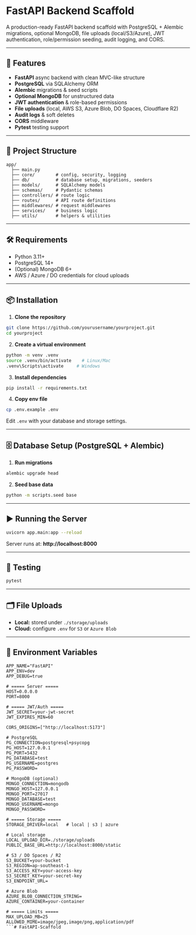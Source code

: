 # FastAPI Backend Scaffold

A production-ready FastAPI backend scaffold with PostgreSQL + Alembic migrations, optional MongoDB, file uploads (local/S3/Azure), JWT authentication, role/permission seeding, audit logging, and CORS.

---

## 🚀 Features
- **FastAPI** async backend with clean MVC-like structure
- **PostgreSQL** via SQLAlchemy ORM
- **Alembic** migrations & seed scripts
- **Optional MongoDB** for unstructured data
- **JWT authentication** & role-based permissions
- **File uploads** (local, AWS S3, Azure Blob, DO Spaces, Cloudflare R2)
- **Audit logs** & soft deletes
- **CORS** middleware
- **Pytest** testing support

---

## 📂 Project Structure
```
app/
  ├── main.py
  ├── core/        # config, security, logging
  ├── db/          # database setup, migrations, seeders
  ├── models/      # SQLAlchemy models
  ├── schemas/     # Pydantic schemas
  ├── controllers/ # route logic
  ├── routes/      # API route definitions
  ├── middlewares/ # request middlewares
  ├── services/    # business logic
  ├── utils/       # helpers & utilities
```

---

## 🛠 Requirements
- Python 3.11+
- PostgreSQL 14+
- (Optional) MongoDB 6+
- AWS / Azure / DO credentials for cloud uploads

---

## 📦 Installation

1. **Clone the repository**
```bash
git clone https://github.com/yourusername/yourproject.git
cd yourproject
```

2. **Create a virtual environment**
```bash
python -m venv .venv
source .venv/bin/activate    # Linux/Mac
.venv\Scripts\activate     # Windows
```

3. **Install dependencies**
```bash
pip install -r requirements.txt
```

4. **Copy env file**
```bash
cp .env.example .env
```
Edit `.env` with your database and storage settings.

---

## 🗄 Database Setup (PostgreSQL + Alembic)

1. **Run migrations**
```bash
alembic upgrade head
```

2. **Seed base data**
```bash
python -m scripts.seed base
```

---

## ▶ Running the Server
```bash
uvicorn app.main:app --reload
```
Server runs at: **http://localhost:8000**

---

## 🧪 Testing
```bash
pytest
```

---

## 🗂 File Uploads
- **Local:** stored under `./storage/uploads`
- **Cloud:** configure `.env` for `S3` or `Azure Blob`

---

## 📜 Environment Variables
```env
APP_NAME="FastAPI"
APP_ENV=dev
APP_DEBUG=true

# ===== Server =====
HOST=0.0.0.0
PORT=8000

# ===== JWT/Auth =====
JWT_SECRET=your-jwt-secret
JWT_EXPIRES_MIN=60

CORS_ORIGINS=["http://localhost:5173"]

# PostgreSQL
PG_CONNECTION=postgresql+psycopg
PG_HOST=127.0.0.1
PG_PORT=5432
PG_DATABASE=test
PG_USERNAME=postgres
PG_PASSWORD=

# MongoDB (optional)
MONGO_CONNECTION=mongodb
MONGO_HOST=127.0.0.1
MONGO_PORT=27017
MONGO_DATABASE=test
MONGO_USERNAME=mongo
MONGO_PASSWORD=

# ===== Storage =====
STORAGE_DRIVER=local   # local | s3 | azure

# Local storage
LOCAL_UPLOAD_DIR=./storage/uploads
PUBLIC_BASE_URL=http://localhost:8000/static

# S3 / DO Spaces / R2
S3_BUCKET=your-bucket
S3_REGION=ap-southeast-1
S3_ACCESS_KEY=your-access-key
S3_SECRET_KEY=your-secret-key
S3_ENDPOINT_URL=

# Azure Blob
AZURE_BLOB_CONNECTION_STRING=
AZURE_CONTAINER=your-container

# ===== Limits =====
MAX_UPLOAD_MB=25
ALLOWED_MIME=image/jpeg,image/png,application/pdf
```#   F a s t A P I - S c a f f o l d  
 